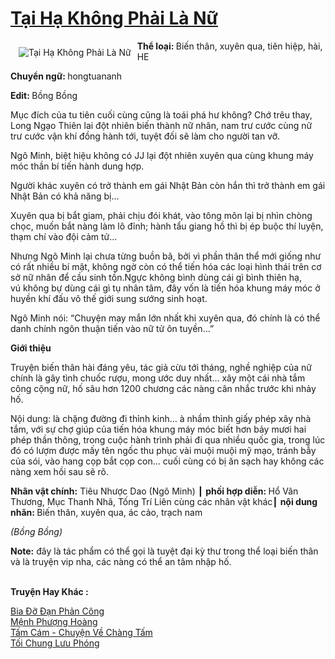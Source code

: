 <a href="https://utruyen.com/tai-ha-khong-phai-la-nu/17443/" title="Tại Hạ Không Phải Là Nữ"><h1>Tại Hạ Không Phải Là Nữ</h1></a><div style="display:table"><img align="right" style="float: left; padding: 10px;" src="https://utruyen.com/images/story/200x260/tai-ha-khong-phai-la-nu.jpg" alt="Tại Hạ Không Phải Là Nữ"><strong>Thể loại: </strong>Biến thân, xuyên qua, tiên hiệp, hài, HE<p></p><strong>Chuyển ngữ: </strong>hongtuananh<p></p><strong>Edit: </strong>Bồng Bồng <p></p>Mục đích của tu tiên cuối cùng cũng là toái phá hư không? Chớ trêu thay, Long Ngạo Thiên lai đột nhiên biến thành nữ nhân, nam trư cước cùng nữ trư cước vận khí đồng hành tới, tuyệt đối sẽ làm cho người tan vỡ.<p></p>Ngô Minh, biệt hiệu không có JJ lại đột nhiên xuyên qua cùng khung máy móc thần bí tiến hành dung hợp.<p></p>Người khác xuyên có trở thành em gái Nhật Bản còn hắn thì trở thành em gái Nhật Bản có khả năng bị...<p></p>Xuyên qua bị bắt giam, phải chịu đói khát, vào tông môn lại bị nhìn chòng chọc, muốn bắt nàng làm lô đỉnh; hành tẩu giang hồ thì bị ép buộc thí luyện, thạm chí vào đội cảm tử...<p></p>Nhưng Ngô Minh lại chưa từng buồn bã, bởi vì phần thân thể mới giống như có rất nhiều bí mật, không ngờ còn có thể tiến hóa các loại hình thái trên cơ sở nữ nhân để cầu sinh tồn.Ngực không bình dùng cái gì bình thiên hạ, vú không bự dùng cái gì tụ nhân tâm, đây vốn là tiến hóa khung máy móc ở huyền khí đấu võ thế giới sung sướng sinh hoạt.<p></p>Ngô Minh nói: “Chuyện may mắn lớn nhất khi xuyên qua, đó chính là có thể danh chính ngôn thuận tiến vào nữ tử ôn tuyền…”<p></p><strong>Giới thiệu</strong><p></p>Truyện biến thân hài đáng yêu, tác giả cừu tới tháng, nghề nghiệp của nữ chính là gây tình chuốc rượu, mong ước duy nhất… xây một cái nhà tắm công cộng nữ, hố sâu hơn 1200 chương các nàng cân nhắc trước khi nhảy hố.<p></p>Nội dung: là chặng đường đi thỉnh kinh… à nhầm thỉnh giấy phép xây nhà tắm, với sự chợ giúp của tiến hóa khung máy móc biết hơn bảy mươi hai phép thần thông, trong cuộc hành trình phải đi qua nhiều quốc gia, trong lúc đó có lượm được mấy tên ngốc thu phục vài muội muội mỹ mạo, tránh bẫy của sói, vào hang cọp bắt cọp con… cuối cùng có bị ăn sạch hay không các nàng xem hồi sau sẽ rõ.<p></p><b>Nhân vật chính:</b> Tiêu Nhược Dao (Ngô Minh) ┃ <b>phối hợp diễn: </b>Hổ Vân Thương, Mục Thanh Nhã, Tống Trí Liên cùng các nhân vật khác┃ <b>nội dung nhãn: </b>Biến thân, xuyên qua, ác cảo, trạch nam<p></p><em>(Bồng Bồng)</em><p></p><strong>Note:</strong> đây là tác phẩm có thể gọi là tuyệt đại kỳ thư trong thể loại biến thân và là truyện vip nha, các nàng có thể an tâm nhập hố.</div><p><br><b>Truyện Hay Khác :</b></p><a href="https://utruyen.com/bia-do-dan-phan-cong/15622/" alt="Bia Đỡ Đạn Phản Công">Bia Đỡ Đạn Phản Công</a><br/><a href="https://github.com/quanluxury/truyenhot/tree/master/truyenhay/4868/" alt="Mệnh Phượng Hoàng">Mệnh Phượng Hoàng</a><br/><a href="https://github.com/quanluxury/dammy/tree/master/truyenhay/22820/" alt="Tấm Cám - Chuyện Về Chàng Tấm">Tấm Cám - Chuyện Về Chàng Tấm</a><br/><a href="https://github.com/quanluxury/ngontinh_sac/tree/master/truyenhay/13466/" alt="Tối Chung Lưu Phóng">Tối Chung Lưu Phóng</a><br/>